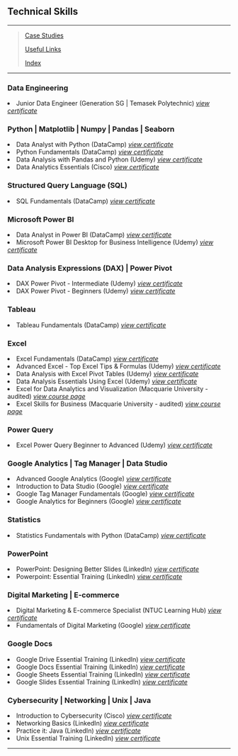 <!--<span style="font-family:Papyrus; font-size:3em; color:SlateGray;">Certified IT Skills</span>-->
<h2>Technical Skills</h2>

---

> [Case Studies](portfolio.md)
> 
> [Useful Links](links.md)
>
> [Index](index.md)

---
<h3>Data Engineering</h3>
<li>
 Junior Data Engineer (Generation SG | Temasek Polytechnic) <a href="images/jde-certificate-of-completion.jpeg"><i>view certificate</i></a>
</li>

<h3>Python | Matplotlib | Numpy | Pandas | Seaborn</h3>
<li>
 Data Analyst with Python (DataCamp) <a href="https://www.datacamp.com/completed/statement-of-accomplishment/track/a6a9996f6edd240809caf4ae364a4b2eed0144a7"><i>view certificate</i></a>
</li>
<li>
 Python Fundamentals (DataCamp) <a href="https://www.datacamp.com/completed/statement-of-accomplishment/track/d156317e7f74b317f3f2f85b9fb9125e7cbcdd4d"><i>view certificate</i></a>
</li>
<li>
 Data Analysis with Pandas and Python (Udemy) <a href="images/Data_analysis_with_pandas_and_python.jpg"><i>view certificate</i></a>
</li>
<li>
 Data Analytics Essentials (Cisco) <a href="images/data_analytics_essentials.jpg"><i>view certificate</i></a>
</li>

<h3>Structured Query Language (SQL)</h3>
<li>
 SQL Fundamentals (DataCamp) <a href="https://www.datacamp.com/completed/statement-of-accomplishment/track/e41a418c6e4c20aeaf305e19fd63594e9c55e089"><i>view certificate</i></a>
</li>

<h3>Microsoft Power BI</h3>
<li>
 Data Analyst in Power BI (DataCamp) <a href="https://www.datacamp.com/completed/statement-of-accomplishment/track/2e68a585ccb47ae7d3145b72f64aef4cfcb1b028"><i>view certificate</i></a>
</li>
<li>
 Microsoft Power BI Desktop for Business Intelligence (Udemy) <a 
href="images/microsoft_powerbi_desktop_for_business_intelligence.jpeg"><i>view certificate</i></a>
</li>

<h3>Data Analysis Expressions (DAX) | Power Pivot</h3>
<li>
 DAX Power Pivot - Intermediate (Udemy) <a href="images/DAX_Power_Pivot_10_Easy_Steps_for_Intermediates.jpeg"><i>view 
certificate</i></a>
</li>
<li>
 DAX Power Pivot - Beginners (Udemy) <a href="images/DAX_Power_Pivot_10_Easy_Steps_for_Beginners.jpg"><i>view certificate</i></a>
</li>

<h3>Tableau</h3>
<li>
 Tableau Fundamentals (DataCamp) <a href="https://www.datacamp.com/completed/statement-of-accomplishment/track/207fcad7a800c96dd6f4fc885c2f7aad91ac882e"><i>view certificate</i></a>
</li>

<h3>Excel</h3>
<li>
 Excel Fundamentals (DataCamp) <a href="https://www.datacamp.com/completed/statement-of-accomplishment/track/86cf67f059b53c6d8ba1b7d82d6c76b2dc0b0f66"><i>view certificate</i></a>
</li>
<li>
 Advanced Excel - Top Excel Tips & Formulas (Udemy) <a href="images/advanced_excel_tips_formulas.jpg"><i>view certificate</i></a>
</li>
<li>
 Data Analysis with Excel Pivot Tables (Udemy) <a href="images/data_analysis_with_excel_pivot_tables.jpg"><i>view certificate</i></a>
</li>
<li>
 Data Analysis Essentials Using Excel (Udemy) <a href="images/data_analysis_essentials_using_excel.jpg"><i>view certificate</i></a>
</li>
<li>
 Excel for Data Analytics and Visualization (Macquarie University - audited) <a href="https://www.coursera.org/specializations/excel-data-analytics-visualization"><i>view course page</i></a>
</li>
<li>
 Excel Skills for Business (Macquarie University - audited) <a href="https://www.coursera.org/specializations/excel"><i>view course page</i></a>
</li>

<h3>Power Query</h3>
<li>
 Excel Power Query Beginner to Advanced (Udemy) <a href="images/excel_power_query_beginner_to_advanced.jpeg"> 
<i>view certificate</i></a>
</li>

<h3>Google Analytics | Tag Manager | Data Studio</h3>
<li>
 Advanced Google Analytics (Google) <a href="images/advanced_google_analytics.jpg"><i>view certificate</i></a>
</li>
<li>
 Introduction to Data Studio (Google) <a href="images/introduction_to_data_studio.jpg"><i>view certificate</i></a>
</li>
<li>
 Google Tag Manager Fundamentals (Google) <a href="images/google_tag_manager_fundamentals.jpg"><i>view certificate</i></a>
</li>
<li>
 Google Analytics for Beginners (Google) <a href="images/google_analytics_for_beginners.jpg"><i>view certificate</i></a>
</li>

<h3>Statistics</h3>
<li>
 Statistics Fundamentals with Python (DataCamp) <a href="https://www.datacamp.com/completed/statement-of-accomplishment/track/5194ee3e181b6e9caa46832d25021915a5b25f25"><i>view certificate</i></a>
</li>

<h3>PowerPoint</h3>
<li>
 PowerPoint: Designing Better Slides (LinkedIn) <a href="images/powerpoint_design_better_slides.jpg"><i>view certificate</i></a>
</li>
<li>
 Powerpoint: Essential Training (LinkedIn) <a href="images/powerpoint_essential_training.jpg"><i>view certificate</i></a>
</li>

<h3>Digital Marketing | E-commerce</h3>
<li>
 Digital Marketing & E-commerce Specialist (NTUC Learning Hub) <a href="images/digital_marketing_and_ecommerce_specialist_cert_0001.jpg"><i>view certificate</i></a>
</li>
<li>
 Fundamentals of Digital Marketing (Google) <a href="images/fundamentals_of_digital_marketing.jpg"><i>view certificate</i></a>
</li>

<h3>Google Docs</h3>
<li>
 Google Drive Essential Training (LinkedIn) <a href="images/google_drive_essential_training.jpg"><i>view certificate</i></a>
</li>
<li>
 Google Docs Essential Training (LinkedIn) <a href="images/google_docs_essential_training.jpg"><i>view certificate</i></a>
</li>
<li>
 Google Sheets Essential Training (LinkedIn) <a href="images/google_sheets_essential_training.jpg"><i>view certificate</i></a>
</li>
<li>
 Google Slides Essential Training (LinkedIn) <a href="images/google_slides_essential_training.jpg"><i>view certificate</i></a>
</li>

<h3>Cybersecurity | Networking | Unix | Java</h3>
<li>
 Introduction to Cybersecurity (Cisco) <a href="images/introduction_to_cybersecurity.jpg"><i>view certificate</i></a>
</li>
<li>
 Networking Basics (LinkedIn) <a href="images/networking_basics.jpg"><i>view certificate</i></a>
</li>
<li>
 Practice it: Java (LinkedIn) <a href="images/practice_java.jpg"><i>view certificate</i></a>
</li>
<li>
 Unix Essential Training (LinkedIn) <a href="images/unix_essential_training.jpg"><i>view certificate</i></a>
</li>

<hr>
